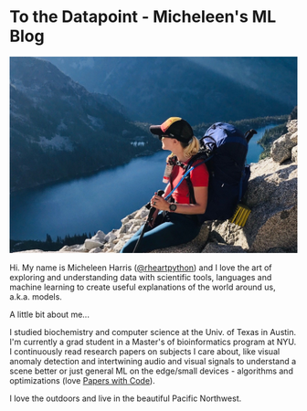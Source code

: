 # To the Datapoint - Micheleen's ML Blog

![](img/mich_enchantments.jpg)

Hi.  My name is Micheleen Harris ([@rheartpython](https://twitter.com/rheartpython)) and I love the art of exploring and understanding data with scientific tools, languages and machine learning to create useful explanations of the world around us, a.k.a. models.


A little bit about me...

I studied biochemistry and computer science at the Univ. of Texas in Austin.  I'm currently a grad student in a Master's of bioinformatics program at NYU.  I continuously read research papers on subjects I care about, like visual anomaly detection and intertwining audio and visual signals to understand a scene better or just general ML on the edge/small devices - algorithms and optimizations (love [Papers with Code](https://paperswithcode.com/)).

I love the outdoors and live in the beautiful Pacific Northwest.









